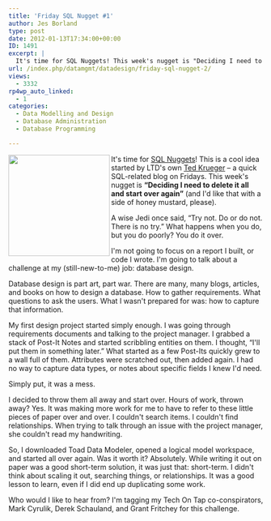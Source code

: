 ```yaml
---
title: 'Friday SQL Nugget #1'
author: Jes Borland
type: post
date: 2012-01-13T17:34:00+00:00
ID: 1491
excerpt: |
  It's time for SQL Nuggets! This week's nugget is "Deciding I need to delete it all and start over again".
url: /index.php/datamgmt/datadesign/friday-sql-nugget-2/
views:
  - 3332
rp4wp_auto_linked:
  - 1
categories:
  - Data Modelling and Design
  - Database Administration
  - Database Programming

---
```

 <img src="/wp-content/uploads/blogs/ITProfessionals/sqlnugget.jpg?mtime=1326466147" alt="" title="" align="left" width="200" height="200" />It's time for [SQL Nuggets][1]! This is a cool idea started by LTD's own [Ted Krueger][2] &#8211; a quick SQL-related blog on Fridays. This week's nugget is **“Deciding I need to delete it all and start over again”** (and I'd like that with a side of honey mustard, please). 

A wise Jedi once said, “Try not. Do or do not. There is no try.” What happens when you do, but you do poorly? You do it over. 

I'm not going to focus on a report I built, or code I wrote. I'm going to talk about a challenge at my (still-new-to-me) job: database design. 

Database design is part art, part war. There are many, many blogs, articles, and books on how to design a database. How to gather requirements. What questions to ask the users. What I wasn't prepared for was: how to capture that information. 

My first design project started simply enough. I was going through requirements documents and talking to the project manager. I grabbed a stack of Post-It Notes and started scribbling entities on them. I thought, “I'll put them in something later.” What started as a few Post-Its quickly grew to a wall full of them. Attributes were scratched out, then added again. I had no way to capture data types, or notes about specific fields I knew I'd need. 

Simply put, it was a mess. 

I decided to throw them all away and start over. Hours of work, thrown away? Yes. It was making more work for me to have to refer to these little pieces of paper over and over. I couldn't search items. I couldn't find relationships. When trying to talk through an issue with the project manager, she couldn't read my handwriting. 

So, I downloaded Toad Data Modeler, opened a logical model workspace, and started all over again. Was it worth it? Absolutely. While writing it out on paper was a good short-term solution, it was just that: short-term. I didn't think about scaling it out, searching things, or relationships. It was a good lesson to learn, even if I did end up duplicating some work. 

Who would I like to hear from? I'm tagging my Tech On Tap co-conspirators, Mark Cyrulik, Derek Schauland, and Grant Fritchey for this challenge.

 [1]: /index.php/ITProfessionals/ProfessionalDevelopment/friday-sql-nugget-1
 [2]: /index.php/All/?disp=authdir&author=68